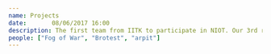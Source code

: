 ```yaml
---
name: Projects
date:       08/06/2017 16:00
description: The first team from IITK to participate in NIOT. Our 3rd robot "Varun" was build by this team.
people: ["Fog of War", "Brotest", "arpit"]
---
```

